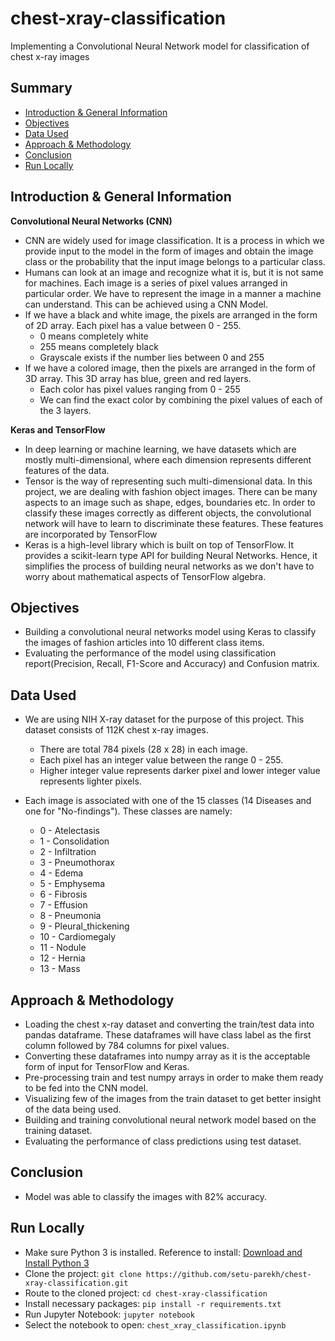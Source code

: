 # chest-xray-classification
Implementing a Convolutional Neural Network model for classification of chest x-ray images

## Summary
* [Introduction & General Information](#introduction--general-information)
* [Objectives](#objectives)
* [Data Used](#data-used)
* [Approach & Methodology](#approach--methodology)
* [Conclusion](#conclusion)
* [Run Locally](#run-locally)


## Introduction & General Information
**Convolutional Neural Networks (CNN)**

- CNN are widely used for image classification. It is a process in which we provide input to the model in the form of images and obtain the image class or the probability that the input image belongs to a particular class.
- Humans can look at an image and recognize what it is, but it is not same for machines. Each image is a series of pixel values arranged in particular order. We have to represent the image in a manner a machine can understand. This can be achieved using a CNN Model.
- If we have a black and white image, the pixels are arranged in the form of 2D array. Each pixel has a value between 0 - 255.
  - 0 means completely white
  - 255 means completely black
  - Grayscale exists if the number lies between 0 and 255
- If we have a colored image, then the pixels are arranged in the form of 3D array. This 3D array has blue, green and red layers.
  - Each color has pixel values ranging from 0 - 255
  - We can find the exact color by combining the pixel values of each of the 3 layers.

**Keras and TensorFlow**
- In deep learning or machine learning, we have datasets which are mostly multi-dimensional, where each dimension represents different features of the data.
- Tensor is the way of representing such multi-dimensional data. In this project, we are dealing with fashion object images. There can be many aspects to an image such as shape, edges, boundaries etc. In order to classify these images correctly as different objects, the convolutional network will have to learn to discriminate these features. These features are incorporated by TensorFlow
- Keras is a high-level library which is built on top of TensorFlow. It provides a scikit-learn type API for building Neural Networks. Hence, it simplifies the process of building neural networks as we don't have to worry about mathematical aspects of TensorFlow algebra.

## Objectives
- Building a convolutional neural networks model using Keras to classify the images of fashion articles into 10 different class items.
- Evaluating the performance of the model using classification report(Precision, Recall, F1-Score and Accuracy) and Confusion matrix.


## Data Used

- We are using NIH X-ray dataset for the purpose of this project. This dataset consists of 112K chest x-ray images. 
  - There are total 784 pixels (28 x 28) in each image.
  - Each pixel has an integer value between the range 0 - 255.
  - Higher integer value represents darker pixel and lower integer value represents lighter pixels.

- Each image is associated with one of the 15 classes (14 Diseases and one for "No-findings"). These classes are namely:
  - 0 - Atelectasis
  - 1 - Consolidation
  - 2 - Infiltration
  - 3 - Pneumothorax
  - 4 - Edema
  - 5 - Emphysema
  - 6 - Fibrosis
  - 7 - Effusion
  - 8 - Pneumonia
  - 9 - Pleural_thickening
  - 10 - Cardiomegaly
  - 11 - Nodule 
  - 12 - Hernia
  - 13 - Mass

## Approach & Methodology
- Loading the chest x-ray dataset and converting the train/test data into pandas dataframe. These dataframes will have class label as the first column followed by 784 columns for pixel values.
- Converting these dataframes into numpy array as it is the acceptable form of input for TensorFlow and Keras.
- Pre-processing train and test numpy arrays in order to make them ready to be fed into the CNN model.
- Visualizing few of the images from the train dataset to get better insight of the data being used.
- Building and training convolutional neural network model based on the training dataset.
- Evaluating the performance of class predictions using test dataset.


## Conclusion
- Model was able to classify the images with 82% accuracy.

## Run Locally
- Make sure Python 3 is installed. Reference to install: [Download and Install Python 3](https://www.python.org/downloads/)
- Clone the project: `git clone https://github.com/setu-parekh/chest-xray-classification.git`
- Route to the cloned project: `cd chest-xray-classification`
- Install necessary packages: `pip install -r requirements.txt`
- Run Jupyter Notebook: `jupyter notebook`
- Select the notebook to open: `chest_xray_classification.ipynb`

